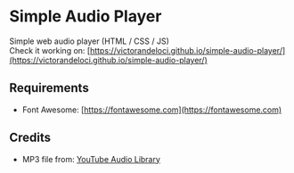 # Simple Audio Player
Simple web audio player (HTML / CSS / JS)  
Check it working on: [https://victorandeloci.github.io/simple-audio-player/](https://victorandeloci.github.io/simple-audio-player/)

## Requirements
- Font Awesome: [https://fontawesome.com](https://fontawesome.com)

## Credits
- MP3 file from: [YouTube Audio Library](https://www.youtube.com/channel/UCs5ib8kDfUmFBrL1BiEivEA/)
